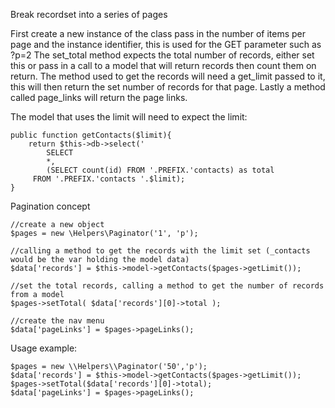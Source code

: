 Break recordset into a series of pages

First create a new instance of the class pass in the number of items per page and the instance identifier, this is used for the GET parameter such as ?p=2
The set_total method expects the total number of records, either set this or pass in a call to a model that will return records then count them on return.
The method used to get the records will need a get_limit passed to it, this will then return the set number of records for that page.
Lastly a method called page_links will return the page links.

The model that uses the limit will need to expect the limit:

```
public function getContacts($limit){
    return $this->db->select('
        SELECT
        *,
        (SELECT count(id) FROM '.PREFIX.'contacts) as total
     FROM '.PREFIX.'contacts '.$limit);
}
```

Pagination concept

```
//create a new object
$pages = new \Helpers\Paginator('1', 'p');

//calling a method to get the records with the limit set (_contacts would be the var holding the model data)
$data['records'] = $this->model->getContacts($pages->getLimit());

//set the total records, calling a method to get the number of records from a model
$pages->setTotal( $data['records'][0]->total );

//create the nav menu
$data['pageLinks'] = $pages->pageLinks();
```

Usage example:


```
$pages = new \\Helpers\\Paginator('50','p');
$data['records'] = $this->model->getContacts($pages->getLimit());
$pages->setTotal($data['records'][0]->total);
$data['pageLinks'] = $pages->pageLinks();
```
